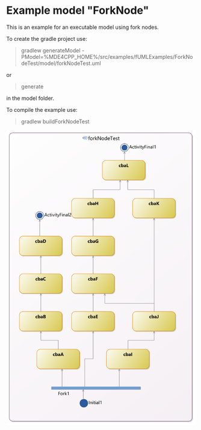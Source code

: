 # Example model "ForkNode"

This is an example for an executable model using fork nodes.

To create the gradle project use:

> gradlew generateModel -PModel=%MDE4CPP_HOME%/src/examples/fUMLExamples/ForkNodeTest/model/forkNodeTest.uml

or

> generate

in the model folder.

To compile the example use:

> gradlew buildForkNodeTest

![Activity diagram demonstrating the functionality of fork node.](diagram.png)

